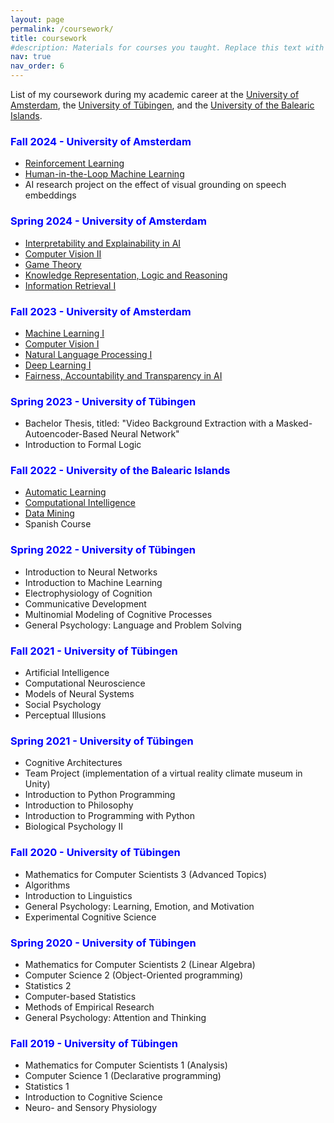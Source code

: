 ```yaml
---
layout: page
permalink: /coursework/
title: coursework
#description: Materials for courses you taught. Replace this text with your description.
nav: true
nav_order: 6
---
```


List of my coursework during my academic career at the [University of Amsterdam](https://www.uva.nl/en), the [University of Tübingen](https://uni-tuebingen.de/en/), and the [University of the Balearic Islands](https://www.uib.eu/).

### <span style="color:blue">Fall 2024 - University of Amsterdam</span>
- [Reinforcement Learning](https://coursecatalogue.uva.nl/xmlpages/page/2024-2025-en/search-course/course/119429)
- [Human-in-the-Loop Machine Learning](https://studiegids.uva.nl/xmlpages/page/2024-2025/zoek-vak/vak/119919)
- AI research project on the effect of visual grounding on speech embeddings

### <span style="color:blue">Spring 2024 - University of Amsterdam</span>
- [Interpretability and Explainability in AI](https://coursecatalogue.uva.nl/xmlpages/page/2023-2024-en/search-course/course/110133)
- [Computer Vision II](https://coursecatalogue.uva.nl/xmlpages/page/2023-2024-en/search-course/course/109582)
- [Game Theory](https://coursecatalogue.uva.nl/xmlpages/page/2023-2024-en/search-course/course/109561)
- [Knowledge Representation, Logic and Reasoning](https://coursecatalogue.uva.nl/xmlpages/page/2023-2024-en/search-course/course/110069)
- [Information Retrieval I](https://coursecatalogue.uva.nl/xmlpages/page/2023-2024-en/search-course/course/109579)

### <span style="color:blue">Fall 2023 - University of Amsterdam</span>
- [Machine Learning I](https://coursecatalogue.uva.nl/xmlpages/page/2023-2024-en/search-course/course/109583)
- [Computer Vision I](https://coursecatalogue.uva.nl/xmlpages/page/2023-2024-en/search-course/course/109581)
- [Natural Language Processing I](https://coursecatalogue.uva.nl/xmlpages/page/2023-2024-en/search-course/course/109585)
- [Deep Learning I](https://coursecatalogue.uva.nl/xmlpages/page/2023-2024-en/search-course/course/110146)
- [Fairness, Accountability and Transparency in AI](https://coursecatalogue.uva.nl/xmlpages/page/2023-2024-en/search-course/course/109947)

### <span style="color:blue">Spring 2023 - University of Tübingen</span>
- Bachelor Thesis, titled: "Video Background Extraction with a Masked-Autoencoder-Based Neural Network"
- Introduction to Formal Logic

### <span style="color:blue">Fall 2022 - University of the Balearic Islands</span>
- [Automatic Learning](https://academic.uib.es/doa/consultaPublica/look%5bconpub%5dMostrarPubGuiaDocAs?entradaPublica=true&idiomaPais=en.GB&_anoAcademico=2022&_codAsignatura=11752)
- [Computational Intelligence](https://academic.uib.es/doa/consultaPublica/look%5bconpub%5dMostrarPubGuiaDocAs?entradaPublica=true&idiomaPais=en.GB&_anoAcademico=2022&_codAsignatura=11753)
- [Data Mining](https://academic.uib.es/doa/consultaPublica/look%5bconpub%5dMostrarPubGuiaDocAs?entradaPublica=true&idiomaPais=en.GB&_anoAcademico=2022&_codAsignatura=21746)
- Spanish Course

### <span style="color:blue">Spring 2022 - University of Tübingen</span>
- Introduction to Neural Networks
- Introduction to Machine Learning
- Electrophysiology of Cognition
- Communicative Development
- Multinomial Modeling of Cognitive Processes
- General Psychology: Language and Problem Solving

### <span style="color:blue">Fall 2021 - University of Tübingen</span>
- Artificial Intelligence
- Computational Neuroscience
- Models of Neural Systems
- Social Psychology
- Perceptual Illusions

### <span style="color:blue">Spring 2021 - University of Tübingen</span>
- Cognitive Architectures
- Team Project (implementation of a virtual reality climate museum in Unity)
- Introduction to Python Programming
- Introduction to Philosophy
- Introduction to Programming with Python
- Biological Psychology II

### <span style="color:blue">Fall 2020 - University of Tübingen</span>
- Mathematics for Computer Scientists 3 (Advanced Topics)
- Algorithms
- Introduction to Linguistics
- General Psychology: Learning, Emotion, and Motivation
- Experimental Cognitive Science

### <span style="color:blue">Spring 2020 - University of Tübingen</span>
- Mathematics for Computer Scientists 2 (Linear Algebra)
- Computer Science 2 (Object-Oriented programming)
- Statistics 2
- Computer-based Statistics
- Methods of Empirical Research
- General Psychology: Attention and Thinking

### <span style="color:blue">Fall 2019 - University of Tübingen</span>
- Mathematics for Computer Scientists 1 (Analysis)
- Computer Science 1 (Declarative programming)
- Statistics 1
- Introduction to Cognitive Science
- Neuro- and Sensory Physiology
